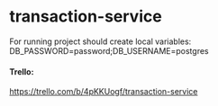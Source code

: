 #  transaction-service

For running project should create local variables: DB_PASSWORD=password;DB_USERNAME=postgres         


#### Trello:   
https://trello.com/b/4pKKUogf/transaction-service     